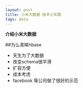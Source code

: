 ```yaml
---
layout: post
title: 小米大数据-技术小实践
tags: data
---
```


**介绍小米大数据**

##为么青睐hbase

* 天生为了大数据
* 改变schema很平滑
* 扩容方便
* 成本考虑
* facebook 等公司做了很好的示范


